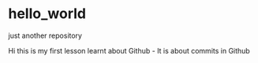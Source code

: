 # hello_world
just another repository

Hi this is my first lesson learnt about Github - It is about commits in Github
